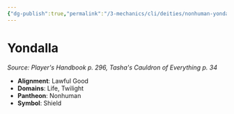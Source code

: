 ```yaml
---
{"dg-publish":true,"permalink":"/3-mechanics/cli/deities/nonhuman-yondalla/","tags":["ttrpg-cli/compendium/src/5e/phb","ttrpg-cli/deity/nonhuman","ttrpg-cli/domain/life","ttrpg-cli/domain/twilight"],"noteIcon":""}
---
```


# Yondalla
*Source: Player's Handbook p. 296, Tasha's Cauldron of Everything p. 34* 

- **Alignment**: Lawful Good
- **Domains**: Life, Twilight
- **Pantheon**: Nonhuman
- **Symbol**: Shield